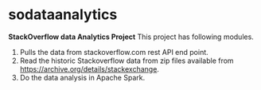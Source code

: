 # sodataanalytics
**StackOverflow data Analytics Project**
This project has following modules.
1. Pulls the data from stackoverflow.com rest API end point. 
2. Read the historic Stackoverflow data from zip files available from https://archive.org/details/stackexchange.
3. Do the data analysis in Apache Spark.
